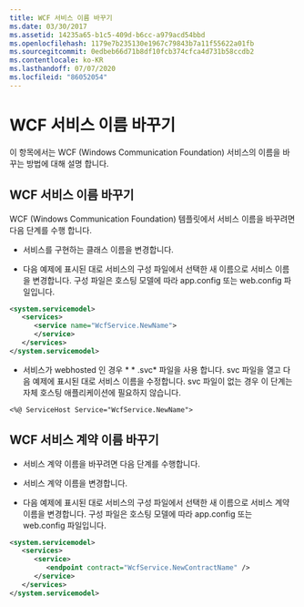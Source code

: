 ```yaml
---
title: WCF 서비스 이름 바꾸기
ms.date: 03/30/2017
ms.assetid: 14235a65-b1c5-409d-b6cc-a979acd54bbd
ms.openlocfilehash: 1179e7b235130e1967c79843b7a11f55622a01fb
ms.sourcegitcommit: 0edbeb66d71b8df10fcb374cfca4d731b58ccdb2
ms.contentlocale: ko-KR
ms.lasthandoff: 07/07/2020
ms.locfileid: "86052054"
---
```

# <a name="renaming-a-wcf-service"></a>WCF 서비스 이름 바꾸기
이 항목에서는 WCF (Windows Communication Foundation) 서비스의 이름을 바꾸는 방법에 대해 설명 합니다.  
  
## <a name="renaming-a-wcf-service"></a>WCF 서비스 이름 바꾸기  
 WCF (Windows Communication Foundation) 템플릿에서 서비스 이름을 바꾸려면 다음 단계를 수행 합니다.  
  
- 서비스를 구현하는 클래스 이름을 변경합니다.  
  
- 다음 예제에 표시된 대로 서비스의 구성 파일에서 선택한 새 이름으로 서비스 이름을 변경합니다. 구성 파일은 호스팅 모델에 따라 app.config 또는 web.config 파일입니다.  
  
```xml  
<system.servicemodel>  
   <services>  
      <service name="WcfService.NewName">  
      </service>  
   </services>  
</system.servicemodel>  
```  
  
- 서비스가 webhosted 인 경우 * \* .svc* 파일을 사용 합니다. svc 파일을 열고 다음 예제에 표시된 대로 서비스 이름을 수정합니다. svc 파일이 없는 경우 이 단계는 자체 호스팅 애플리케이션에 필요하지 않습니다.  
  
```aspx-csharp
<%@ ServiceHost Service="WcfService.NewName">  
```  
  
## <a name="renaming-a-wcf-service-contract"></a>WCF 서비스 계약 이름 바꾸기  
  
- 서비스 계약 이름을 바꾸려면 다음 단계를 수행합니다.  
  
- 서비스 계약 이름을 변경합니다.  
  
- 다음 예제에 표시된 대로 서비스의 구성 파일에서 선택한 새 이름으로 서비스 계약 이름을 변경합니다. 구성 파일은 호스팅 모델에 따라 app.config 또는 web.config 파일입니다.  
  
```xml  
<system.servicemodel>  
   <services>  
      <service>  
         <endpoint contract="WcfService.NewContractName" />  
      </service>  
   </services>  
</system.servicemodel>  
```
